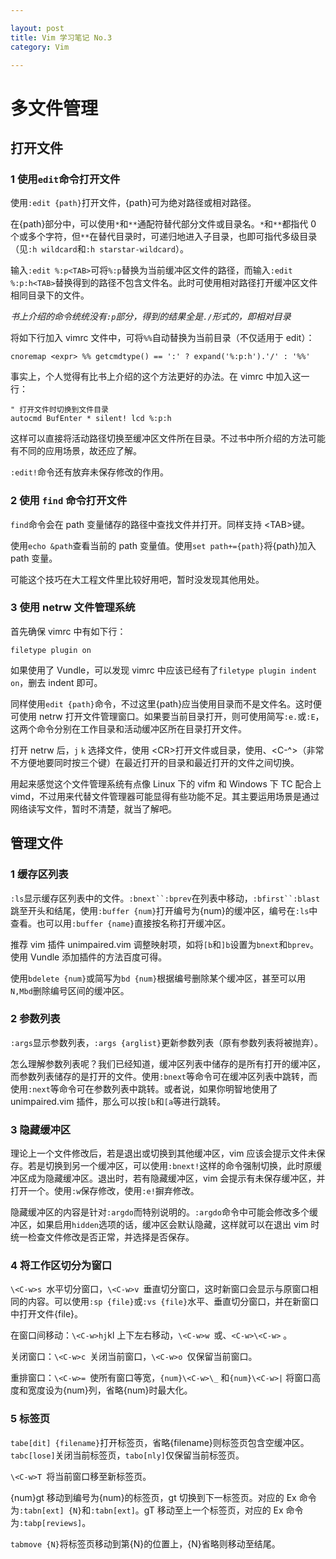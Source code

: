 ```yaml
---

layout: post
title: Vim 学习笔记 No.3
category: Vim

---
```


# 多文件管理

## 打开文件

### 1 使用`edit`命令打开文件
使用`:edit {path}`打开文件，{path}可为绝对路径或相对路径。

在{path}部分中，可以使用`*`和`**`通配符替代部分文件或目录名。`*`和`**`都指代 0 个或多个字符，但`**`在替代目录时，可递归地进入子目录，也即可指代多级目录（见`:h wildcard`和`:h starstar-wildcard`）。

输入`:edit %:p<TAB>`可将`%:p`替换为当前缓冲区文件的路径，而输入`:edit %:p:h<TAB>`替换得到的路径不包含文件名。此时可使用相对路径打开缓冲区文件相同目录下的文件。
<!--description-->
*书上介绍的命令统统没有`:p`部分，得到的结果全是`./`形式的，即相对目录*

将如下行加入 vimrc 文件中，可将`%%`自动替换为当前目录（不仅适用于 edit）：

    cnoremap <expr> %% getcmdtype() == ':' ? expand('%:p:h').'/' : '%%'

事实上，个人觉得有比书上介绍的这个方法更好的办法。在 vimrc 中加入这一行：

    " 打开文件时切换到文件目录
    autocmd BufEnter * silent! lcd %:p:h

这样可以直接将活动路径切换至缓冲区文件所在目录。不过书中所介绍的方法可能有不同的应用场景，故还应了解。

`:edit!`命令还有放弃未保存修改的作用。

### 2 使用 `find` 命令打开文件
`find`命令会在 path 变量储存的路径中查找文件并打开。同样支持 \<TAB>键。

使用`echo &path`查看当前的 path 变量值。使用`set path+={path}`将{path}加入 path 变量。

可能这个技巧在大工程文件里比较好用吧，暂时没发现其他用处。

### 3 使用 netrw 文件管理系统
首先确保 vimrc 中有如下行：

    filetype plugin on

如果使用了 Vundle，可以发现 vimrc 中应该已经有了`filetype plugin indent on`，删去 indent 即可。

同样使用`edit {path}`命令，不过这里{path}应当使用目录而不是文件名。这时便可使用 netrw 打开文件管理窗口。如果要当前目录打开，则可使用简写`:e.`或`:E`，这两个命令分别在工作目录和活动缓冲区所在目录打开文件。

打开 netrw 后，`j` `k` 选择文件，使用 \<CR>打开文件或目录，使用、<C-^>（非常不方便地要同时按三个键）在最近打开的目录和最近打开的文件之间切换。

用起来感觉这个文件管理系统有点像 Linux 下的 vifm 和 Windows 下 TC 配合上 vimd，不过用来代替文件管理器可能显得有些功能不足。其主要运用场景是通过网络读写文件，暂时不清楚，就当了解吧。

## 管理文件

### 1 缓存区列表
`:ls`显示缓存区列表中的文件。`:bnext``:bprev`在列表中移动，`:bfirst``:blast`跳至开头和结尾，使用`:buffer {num}`打开编号为{num}的缓冲区，编号在`:ls`中查看。也可以用`:buffer {name}`直接按名称打开缓冲区。

推荐 vim 插件 unimpaired.vim 调整映射项，如将`[b`和`]b`设置为`bnext`和`bprev`。使用 Vundle 添加插件的方法百度可得。

使用`bdelete {num}`或简写为`bd {num}`根据编号删除某个缓冲区，甚至可以用`N,Mbd`删除编号区间的缓冲区。

### 2 参数列表
`:args`显示参数列表，`:args {arglist}`更新参数列表（原有参数列表将被抛弃）。

怎么理解参数列表呢？我们已经知道，缓冲区列表中储存的是所有打开的缓冲区，而参数列表储存的是打开的文件。使用`:bnext`等命令可在缓冲区列表中跳转，而使用`:next`等命令可在参数列表中跳转。或者说，如果你明智地使用了 unimpaired.vim 插件，那么可以按`[b`和`[a`等进行跳转。

### 3 隐藏缓冲区
理论上一个文件修改后，若是退出或切换到其他缓冲区，vim 应该会提示文件未保存。若是切换到另一个缓冲区，可以使用`:bnext!`这样的命令强制切换，此时原缓冲区成为隐藏缓冲区。退出时，若有隐藏缓冲区，vim 会提示有未保存缓冲区，并打开一个。使用`:w`保存修改，使用`:e!`摒弃修改。

隐藏缓冲区的内容是针对`:argdo`而特别说明的。`:argdo`命令中可能会修改多个缓冲区，如果启用`hidden`选项的话，缓冲区会默认隐藏，这样就可以在退出 vim 时统一检查文件修改是否正常，并选择是否保存。

### 4 将工作区切分为窗口
`\<C-w>s `水平切分窗口，`\<C-w>v `垂直切分窗口，这时新窗口会显示与原窗口相同的内容。可以使用`:sp {file}`或`:vs {file}`水平、垂直切分窗口，并在新窗口中打开文件{file}。

在窗口间移动：`\<C-w>hj`kl 上下左右移动，`\<C-w>w `或、`<C-w>\<C-w>` 。

关闭窗口：`\<C-w>c `关闭当前窗口，`\<C-w>o `仅保留当前窗口。

重排窗口：`\<C-w>= `使所有窗口等宽，`{num}\<C-w>\_` 和`{num}\<C-w>|` 将窗口高度和宽度设为{num}列，省略{num}时最大化。

### 5 标签页
`tabe[dit] {filename}`打开标签页，省略{filename}则标签页包含空缓冲区。`tabc[lose]`关闭当前标签页，`tabo[nly]`仅保留当前标签页。

`\<C-w>T `将当前窗口移至新标签页。

{num}gt 移动到编号为{num}的标签页，gt 切换到下一标签页。对应的 Ex 命令为`:tabn[ext] {N}`和`:tabn[ext]`。gT 移动至上一个标签页，对应的 Ex 命令为`:tabp[reviews]`。

`tabmove {N}`将标签页移动到第{N}的位置上，{N}省略则移动至结尾。
